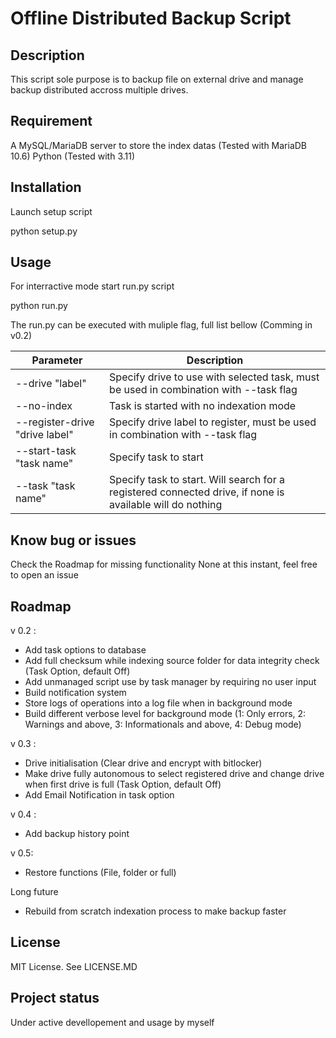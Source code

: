 # Offline Distributed Backup Script

## Description

This script sole purpose is to backup file on external drive and manage backup distributed accross multiple drives.

## Requirement

A MySQL/MariaDB server to store the index datas (Tested with MariaDB 10.6)
Python (Tested with 3.11)

## Installation

Launch setup script

 python setup.py

## Usage

For interractive mode start run.py script

 python run.py

The run.py can be executed with muliple flag, full list bellow (Comming in v0.2)

| Parameter 						| Description |
| --------------------------------- | --- |
| --drive "label" 					| Specify drive to use with selected task, must be used in combination with --task flag |
| --no-index						| Task is started with no indexation mode |
| --register-drive "drive label"	| Specify drive label to register, must be used in combination with --task flag |
| --start-task "task name"			| Specify task to start |
| --task "task name"				| Specify task to start. Will search for a registered connected drive, if none is available will do nothing |

## Know bug or issues

Check the Roadmap for missing functionality
None at this instant, feel free to open an issue

## Roadmap

v 0.2 :
- Add task options to database
- Add full checksum while indexing source folder for data integrity check (Task Option, default Off)
- Add unmanaged script use by task manager by requiring no user input
- Build notification system
- Store logs of operations into a log file when in background mode
- Build different verbose level for background mode (1: Only errors, 2: Warnings and above, 3: Informationals and above, 4: Debug mode)

v 0.3 :
- Drive initialisation (Clear drive and encrypt with bitlocker)
- Make drive fully autonomous to select registered drive and change drive when first drive is full (Task Option, default Off)
- Add Email Notification in task option

v 0.4 :
- Add backup history point

v 0.5:
- Restore functions (File, folder or full)

Long future
- Rebuild from scratch indexation process to make backup faster

## License
MIT License. See LICENSE.MD

## Project status
Under active devellopement and usage by myself
